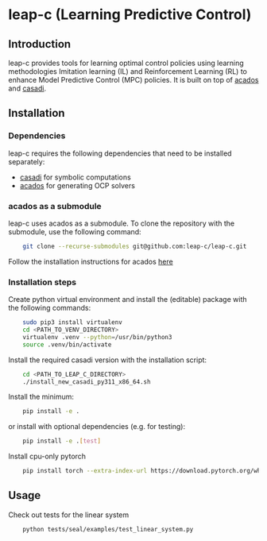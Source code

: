 # leap-c (Learning Predictive Control)

## Introduction

leap-c provides tools for learning optimal control policies using learning
methodologies Imitation learning (IL) and Reinforcement Learning (RL) to enhance
Model Predictive Control (MPC) policies. It is built on top of
[acados](https://docs.acados.org/index.html) and [casadi](https://web.casadi.org/).

## Installation

### Dependencies

leap-c requires the following dependencies that need to be installed separately:

- [casadi](https://web.casadi.org/) for symbolic computations
- [acados](https://docs.acados.org/index.html) for generating OCP solvers

### acados as a submodule

leap-c uses acados as a submodule. To clone the repository with the submodule, use the following command:

``` bash
    git clone --recurse-submodules git@github.com:leap-c/leap-c.git
```

Follow the installation instructions for acados [here](https://docs.acados.org/installation/)

### Installation steps

Create python virtual environment and install the (editable) package with the following commands:

``` bash
    sudo pip3 install virtualenv
    cd <PATH_TO_VENV_DIRECTORY>
    virtualenv .venv --python=/usr/bin/python3
    source .venv/bin/activate
```

Install the required casadi version with the installation script:

``` bash
    cd <PATH_TO_LEAP_C_DIRECTORY>
    ./install_new_casadi_py311_x86_64.sh
```

Install the minimum:

``` bash
    pip install -e .
```

or install with optional dependencies (e.g. for testing):

``` bash
    pip install -e .[test]
```

Install cpu-only pytorch

``` bash
    pip install torch --extra-index-url https://download.pytorch.org/whl/cpu
```

## Usage

Check out tests for the linear system


``` bash
    python tests/seal/examples/test_linear_system.py
```
